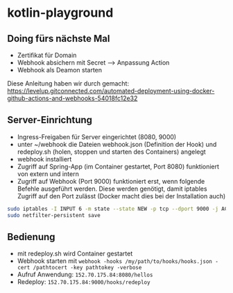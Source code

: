 # kotlin-playground

## Doing fürs nächste Mal
- Zertifikat für Domain
- Webhook absichern mit Secret --> Anpassung Action
- Webhook als Deamon starten


Diese Anleitung haben wir durch gemacht: https://levelup.gitconnected.com/automated-deployment-using-docker-github-actions-and-webhooks-54018fc12e32

## Server-Einrichtung
- Ingress-Freigaben für Server eingerichtet (8080, 9000)
- unter ~/webhook die Dateien webhook.json (Definition der Hook) und redeploy.sh (holen, stoppen und starten des Containers) angelegt
- webhook installiert
- Zugriff auf Spring-App (im Container gestartet, Port 8080) funktioniert von extern und intern
- Zugriff auf Webhook (Port 9000) funktioniert erst, wenn folgende Befehle ausgeführt werden. Diese werden genötigt, damit iptables Zugriff auf den Port zulässt (Docker macht dies bei der Installation auch)

``` bash
sudo iptables -I INPUT 6 -m state --state NEW -p tcp --dport 9000 -j ACCEPT
sudo netfilter-persistent save
```

## Bedienung
- mit redeploy.sh wird Container gestartet
- Webhook starten mit ``webhook -hooks /my/path/to/hooks/hooks.json -cert /pathtocert -key pathtokey -verbose``
- Aufruf Anwendung: ``152.70.175.84:8080/hellos``
- Redeploy: ``152.70.175.84:9000/hooks/redeploy``
